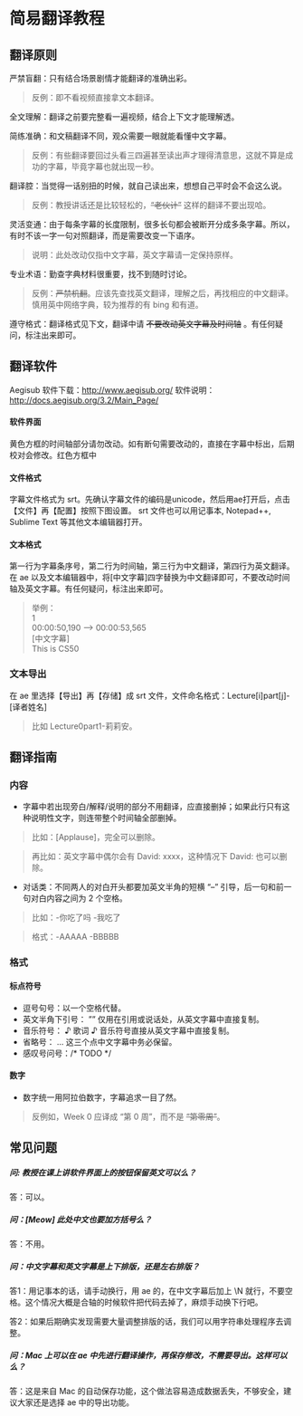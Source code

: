 # 简易翻译教程

## 翻译原则
严禁盲翻：只有结合场景剧情才能翻译的准确出彩。
> 反例：即不看视频直接拿文本翻译。  

全文理解：翻译之前要完整看一遍视频，结合上下文才能理解透。  

简练准确：和文稿翻译不同，观众需要一眼就能看懂中文字幕。  
> 反例：有些翻译要回过头看三四遍甚至读出声才理得清意思，这就不算是成功的字幕，毕竟字幕也就出现一秒。  

翻译腔：当觉得一话别扭的时候，就自己读出来，想想自己平时会不会这么说。  
> 反例：教授讲话还是比较轻松的，~~“老伙计”~~ 这样的翻译不要出现哈。  

灵活变通：由于每条字幕的长度限制，很多长句都会被断开分成多条字幕。所以，有时不该一字一句对照翻译，而是需要改变一下语序。  
> 说明：此处改动仅指中文字幕，英文字幕请一定保持原样。  

专业术语：勤查字典材料很重要，找不到随时讨论。  
> 反例：~~严禁机翻~~。应该先查找英文翻译，理解之后，再找相应的中文翻译。慎用英中网络字典，较为推荐的有 bing 和有道。  

遵守格式：翻译格式见下文，翻译中请 ~~不要改动英文字幕及时间轴~~ 。有任何疑问，标注出来即可。  
 
## 翻译软件 
Aegisub
软件下载：http://www.aegisub.org/
软件说明：http://docs.aegisub.org/3.2/Main_Page/

#### 软件界面
黄色方框的时间轴部分请勿改动。如有断句需要改动的，直接在字幕中标出，后期校对会修改。红色方框中

#### 文件格式
字幕文件格式为 srt。先确认字幕文件的编码是unicode，然后用ae打开后，点击【文件】再【配置】按照下图设置。
srt 文件也可以用记事本, Notepad++, Sublime Text 等其他文本编辑器打开。

#### 文本格式
第一行为字幕条序号，第二行为时间轴，第三行为中文翻译，第四行为英文翻译。在 ae 以及文本编辑器中，将[中文字幕]四字替换为中文翻译即可，不要改动时间轴及英文字幕。有任何疑问，标注出来即可。
> 举例：  
> 1  
> 00:00:50,190 --> 00:00:53,565  
> [中文字幕]  
> This is CS50   

### 文本导出
在 ae 里选择【导出】再【存储】成 srt 文件，文件命名格式：Lecture[i]part[j]-[译者姓名]
> 比如 Lecture0part1-莉莉安。

## 翻译指南

### 内容
-	字幕中若出现旁白/解释/说明的部分不用翻译，应直接删掉；如果此行只有这种说明性文字，则连带整个时间轴全部删掉。
> 比如：[Applause]，完全可以删除。

> 再比如：英文字幕中偶尔会有 David: xxxx，这种情况下 David: 也可以删除。
-	对话类：不同两人的对白开头都要加英文半角的短横 “–” 引导，后一句和前一句对白内容之间为 2 个空格。
> 比如：-你吃了吗  -我吃了

> 格式：-AAAAA  -BBBBB

### 格式
#### 标点符号
-	逗号句号：以一个空格代替。
-	英文半角下引号： ”” 仅用在引用或说话处，从英文字幕中直接复制。
-	音乐符号： ♪ 歌词 ♪ 音乐符号直接从英文字幕中直接复制。
-	省略号： ... 这三个点中文字幕中务必保留。
- 感叹号问号：/* TODO */

#### 数字
- 数字统一用阿拉伯数字，字幕追求一目了然。
> 反例如，Week 0 应译成 “第 0 周”，而不是 ~~“第零周”~~。

 
## 常见问题 

##### 问: 教授在课上讲软件界面上的按钮保留英文可以么？
答：可以。

##### 问：[Meow] 此处中文也要加方括号么？
答：不用。

##### 问：中文字幕和英文字幕是上下排版，还是左右排版？
 
答1：用记事本的话，请手动换行，用 ae 的，在中文字幕后加上 \N 就行，不要空格。这个情况大概是合轴的时候软件把代码去掉了，麻烦手动换下行吧。

答2：如果后期确实发现需要大量调整排版的话，我们可以用字符串处理程序去调整。

##### 问：Mac 上可以在 ae 中先进行翻译操作，再保存修改，不需要导出。这样可以么？

答：这是来自 Mac 的自动保存功能，这个做法容易造成数据丢失，不够安全，建议大家还是选择 ae 中的导出功能。




